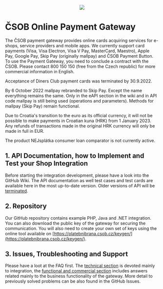 <p align="center">
  <img src="https://github.com/csob/paymentgateway/wiki/img/mktg/banner-en.png/">
</p>

# ČSOB Online Payment Gateway

The ČSOB payment gateway provides online cards acquiring services for e-shops, service providers and mobile apps. We currently support card payments (Visa, Visa Electron, Visa V Pay, MasterCard, Maestro), Apple Pay, Google Pay, Skip Pay (originally mallpay) and ČSOB Payment Button. 
To use the Payment Gateway, you need to conclude a contract with the ČSOB. Please contact 800 150 150 (free from the Czech republic) for more commercial information in English. 

Acceptance of Diners Club payment cards was terminated by 30.9.2022.

By 6 October 2022 mallpay rebranded to Skip Pay. Except the name everything remains the same. Only in the eAPI section in the wiki and in API code mallpay is still being used (operations and parameters). Methods for mallpay (Skip Pay) remain functional.

Due to Croatia's transition to the euro as its official currency, it will not be possible to make payments in Croatian kuna (HRK) from 1 January 2023. Any refunds of transactions made in the original HRK currency will only be made in full in EUR.

The product NEJsplátka consumer loan comparator is not currently active.

## 1. API Documentation, how to Implement and Test your Shop Integration

Before starting the integration development, please have a look into the GitHub Wiki. The API documentation as well test cases and test cards are available here in the most up-to-date version. Older versions of API will be [terminated](https://github.com/csob/paymentgateway/wiki/API-Sunset).

## 2. Repository

Our GitHub repository contains example PHP, Java and .NET integration. You can also download the public key of the gateway for securing the communication. You will also need to create your own set of keys using the online tool available on [https://platebnibrana.csob.cz/keygen/](https://platebnibrana.csob.cz/keygen/). 

## 3. Issues, Troubleshooting and Support 

Please have a loot at the FAQ first. The [technical section](https://github.com/csob/paymentgateway/wiki/Technical-FAQ) is devoted mainly to integration, the [functional and commercial section](https://github.com/csob/paymentgateway/wiki/Payment-methods-and-processing-FAQ) includes answers related mainly to the business functionality of the gateway. More detail to previously solved problems can be also found in the GitHub Issues.
